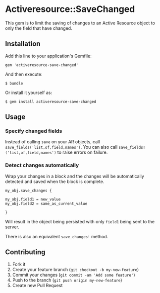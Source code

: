 # Activeresource::SaveChanged

This gem is to limit the saving of changes to an Active Resource object to only the field that have changed.

## Installation

Add this line to your application's Gemfile:

    gem 'activeresource-save-changed'

And then execute:

    $ bundle

Or install it yourself as:

    $ gem install activeresource-save-changed

## Usage

### Specify changed fields

Instead of calling `save` on your AR objects, call `save_fields('list,of,field,names')`. You can also call `save_fields!('list,of,field,names')` to raise errors on failure.

### Detect changes automatically

Wrap your changes in a block and the changes will be automatically detected and saved when the block is complete.

    my_obj.save_changes {

    my_obj.field1 = new_value
    my_obj.field2 = same_as_current_value

    }

Will result in the object being persisted with only `field1` being sent to the server.

There is also an equivalent `save_changes!` method.

## Contributing

1. Fork it
2. Create your feature branch (`git checkout -b my-new-feature`)
3. Commit your changes (`git commit -am 'Add some feature'`)
4. Push to the branch (`git push origin my-new-feature`)
5. Create new Pull Request
